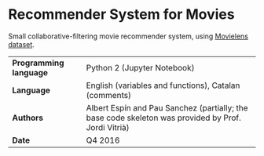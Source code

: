 # Recommender System for Movies
Small collaborative-filtering movie recommender system, using [Movielens dataset](https://grouplens.org/datasets/movielens/1m).

| | |
|-|-|
| **Programming language**  | Python 2 (Jupyter Notebook) |
| **Language**   | English (variables and functions), Catalan (comments) |
| **Authors** | Albert Espín and Pau Sanchez (partially; the base code skeleton was provided by Prof. Jordi Vitrià) |
| **Date**  | Q4 2016  |
